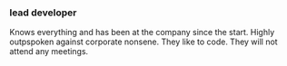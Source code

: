 ### lead developer

Knows everything and has been at the company since the start. Highly outpspoken against corporate nonsene. They like to code. They will not attend any meetings.
